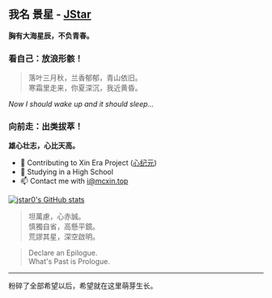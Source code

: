 ## 我名 景星 - [JStar](https://www.jstar.vip)

**胸有大海星辰，不负青春。**

### 看自己：放浪形骸！

> 落叶三月秋，兰香郁郁，青山依旧。  
寒霜里走来，你夏深沉，我近黄昏。

*Now I should wake up and it should sleep...*

### 向前走：出类拔萃！

**雄心壮志，心比天高。**

- 👀 Contributing to Xin Era Project ([心纪元](https://www.mcxin.top))
- 🌱 Studying in a High School
- 📫 Contact me with i@mcxin.top

[![jstar0's GitHub stats](https://github-readme-stats.vercel.app/api?username=jstar0&count_private=true)](https://github.com/anuraghazra/github-readme-stats)

> 坦萬慮，心赤誠。  
慎獨自省，高懸平鏡。  
荒謬其星，深空啟明。

> Declare an Epilogue.  
What's Past is Prologue.

---

粉碎了全部希望以后，希望就在这里萌芽生长。
